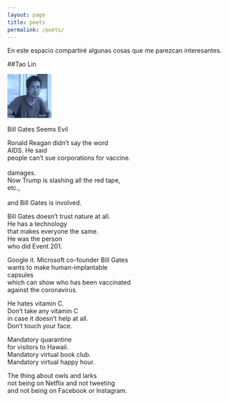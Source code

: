 ```yaml
---
layout: page
title: poets
permalink: /poets/
---
```


En este espacio compartiré algunas cosas que me parezcan interesantes. 


##Tao Lin 

<img src="/images/Tao Lin.jpeg" alt="portrait" width="100"/>

Bill Gates Seems Evil


Ronald Reagan didn’t say the word<br> 
  AIDS. He said<br> 
people can’t sue corporations for vaccine.<br>  
  damages.<br> 
Now Trump is slashing all the red tape,<br> 
etc.,<br>   
and Bill Gates is involved.<br>  

Bill Gates doesn’t trust nature at all.<br>
He has a technology<br>
that makes everyone the same.<br>
He was the person<br>
who did Event 201.<br>

Google it. Microsoft co-founder Bill Gates<br>
wants to make human-implantable<br>
  capsules<br>
which can show who has been vaccinated<br>
against the coronavirus.<br>

He hates vitamin C.<br>
Don’t take any vitamin C<br>
in case it doesn’t help at all.<br>
Don’t touch your face.<br>

Mandatory quarantine<br>
for visitors to Hawaii.<br>
Mandatory virtual book club.<br>
Mandatory virtual happy hour.<br>

The thing about owls and larks<br>
not being on Netflix and not tweeting<br>
and not being on Facebook or Instagram.




